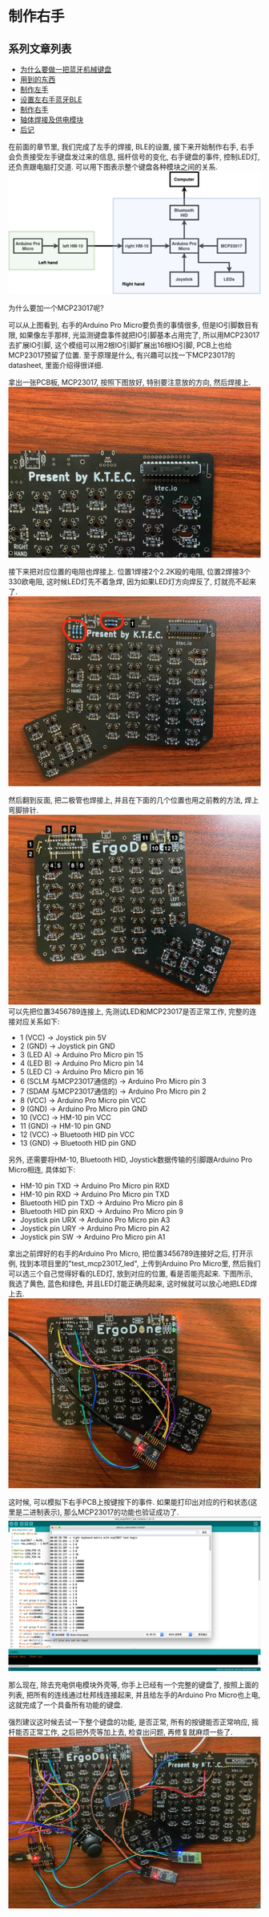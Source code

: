 # 制作右手


## 系列文章列表
* [为什么要做一把蓝牙机械键盘](./chapter1_cn.md)
* [用到的东西](./chapter2_cn.md)
* [制作左手](./chapter3_cn.md)
* [设置左右手蓝牙BLE](./chapter4_cn.md)
* [制作右手](./chapter5_cn.md)
* [轴体焊接及供电模块](./chapter6_cn.md)
* [后记](./chapter_tips_cn.md)

在前面的章节里, 我们完成了左手的焊接, BLE的设置, 接下来开始制作右手, 右手会负责接受左手键盘发过来的信息, 摇杆信号的变化, 右手键盘的事件, 控制LED灯, 还负责跟电脑打交道. 可以用下图表示整个键盘各种模块之间的关系.
![right1](./pic/right1.png)

为什么要加一个MCP23017呢?

可以从上图看到, 右手的Arduino Pro Micro要负责的事情很多, 但是IO引脚数目有限, 如果像左手那样, 光监测键盘事件就把IO引脚基本占用完了, 所以用MCP23017去扩展IO引脚, 这个模组可以用2根IO引脚扩展出16根IO引脚, PCB上也给MCP23017预留了位置. 至于原理是什么, 有兴趣可以找一下MCP23017的datasheet, 里面介绍得很详细.

拿出一张PCB板, MCP23017, 按照下图放好, 特别要注意放的方向, 然后焊接上.
![right2](./pic/right2.jpg)

接下来把对应位置的电阻也焊接上. 位置1焊接2个2.2K殴的电阻, 位置2焊接3个330欧电阻, 这时候LED灯先不着急焊, 因为如果LED灯方向焊反了, 灯就亮不起来了.
![right3](./pic/right3.jpg)

然后翻到反面, 把二极管也焊接上, 并且在下面的几个位置也用之前教的方法, 焊上弯脚排针.
![right4](./pic/right4.jpg)
可以先把位置3456789连接上, 先测试LED和MCP23017是否正常工作,  完整的连接对应关系如下:

* 1 (VCC)    -> Joystick pin 5V
* 2 (GND)    -> Joystick pin GND
* 3 (LED A)  -> Arduino Pro Micro pin 15
* 4 (LED B)  -> Arduino Pro Micro pin 14
* 5 (LED C)  -> Arduino Pro Micro pin 16
* 6 (SCLM 与MCP23017通信的)  -> Arduino Pro Micro pin 3
* 7 (SDAM 与MCP23017通信的)  -> Arduino Pro Micro pin 2
* 8 (VCC)    -> Arduino Pro Micro pin VCC
* 9 (GND)    -> Arduino Pro Micro pin GND
* 10 (VCC)   -> HM-10 pin VCC
* 11 (GND)   -> HM-10 pin GND
* 12 (VCC)   -> Bluetooth HID pin VCC
* 13 (GND)   -> Bluetooth HID pin GND

另外, 还需要将HM-10, Bluetooth HID, Joystick数据传输的引脚跟Arduino Pro Micro相连, 具体如下:
* HM-10 pin TXD         -> Arduino Pro Micro pin RXD
* HM-10 pin RXD         -> Arduino Pro Micro pin TXD
* Bluetooth HID pin TXD -> Arduino Pro Micro pin 8
* Bluetooth HID pin RXD -> Arduino Pro Micro pin 9
* Joystick pin URX      -> Arduino Pro Micro pin A3
* Joystick pin URY      -> Arduino Pro Micro pin A2
* Joystick pin SW       -> Arduino Pro Micro pin A1

拿出之前焊好的右手的Arduino Pro Micro, 把位置3456789连接好之后, 打开示例, 找到本项目里的"test_mcp23017_led", 上传到Arduino Pro Micro里, 然后我们可以选三个自己觉得好看的LED灯, 放到对应的位置, 看是否能亮起来. 下图所示, 我选了黄色, 蓝色和绿色, 并且LED灯能正确亮起来, 这时候就可以放心地把LED焊上去.
![right5](./pic/right5.jpg)

这时候, 可以模拟下右手PCB上按键按下的事件. 如果能打印出对应的行和状态(这里是二进制表示), 那么MCP23017的功能也验证成功了.
![right6](./pic/right6.png)

那么现在, 除去充电供电模块外壳等, 你手上已经有一个完整的键盘了, 按照上面的列表, 把所有的连线通过杜邦线连接起来, 并且给左手的Arduino Pro Micro也上电, 这就完成了一个具备所有功能的键盘.

强烈建议这时候去试一下整个键盘的功能, 是否正常, 所有的按键能否正常响应, 摇杆能否正常工作, 之后把外壳等加上去, 检查出问题, 再修复就麻烦一些了.
![right7](./pic/right7.jpg)



